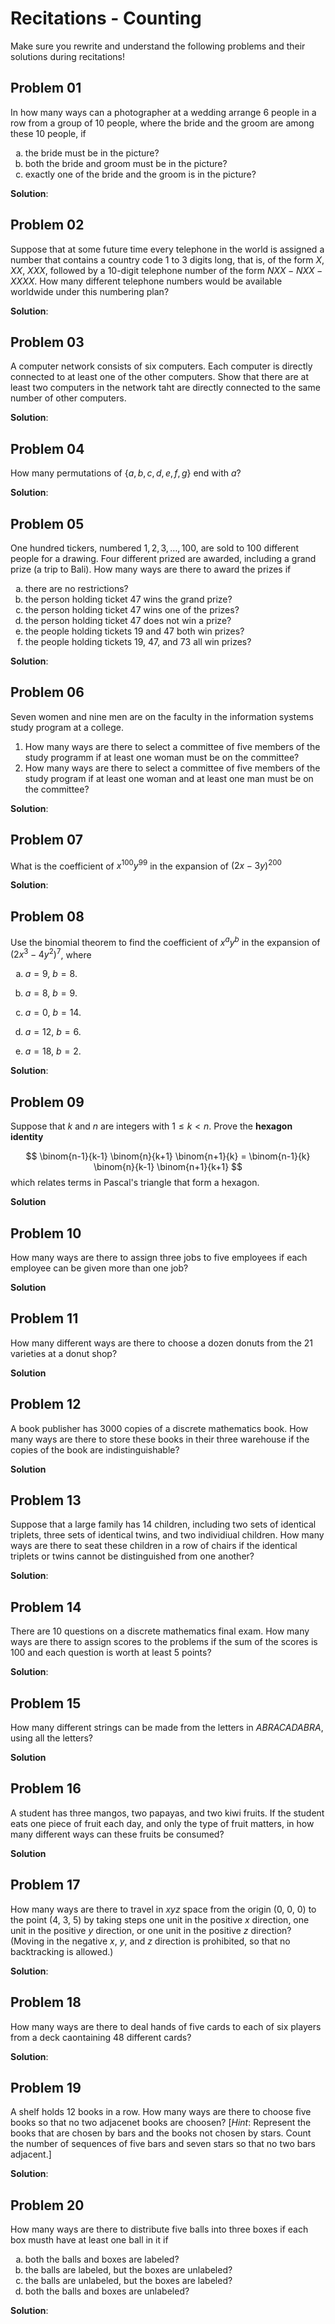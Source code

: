 # Recitations - Counting

Make sure you rewrite and understand the following problems and their solutions during recitations!

## Problem 01

In how many ways can a photographer at a wedding arrange 6 people in a row from 
a group of 10 people, where the bride and the groom are among these 10 people, 
if

<ol type="a">
  <li> the bride must be in the picture?
  <li> both the bride and groom must be in the picture?
  <li> exactly one of the bride and the groom is in the picture?
</ol>

**Solution**: 


## Problem 02

Suppose that at some future time every telephone in the world is assigned
a number that contains a country code 1 to 3 digits long, that is, of the 
form $X$, $XX$, $XXX$, followed by a 10-digit telephone number of the form
$NXX-NXX-XXXX$. How many different telephone numbers would be available 
worldwide under this numbering plan?

**Solution**:


## Problem 03

A computer network consists of six computers. Each computer is directly 
connected to at least one of the other computers. Show that there are at least 
two computers in the network taht are directly connected to the same number
of other computers.

**Solution**:

## Problem 04

How many permutations of $\{a, b, c, d, e, f, g\}$ end with $a$?

**Solution**:


## Problem 05

One hundred tickers, numbered $1, 2, 3, \ldots, 100$, are sold to 
100 different people for a drawing. Four different prized are awarded, 
including a grand prize (a trip to Bali). How many ways are there to award
the prizes if 

<ol type="a">
  <li> there are no restrictions?
  <li> the person holding ticket 47 wins the grand prize?
  <li> the person holding ticket 47 wins one of the prizes?
  <li> the person holding ticket 47 does not win a prize?
  <li> the people holding tickets 19 and 47 both win prizes?
  <li> the people holding tickets 19, 47, and 73 all win prizes?
</ol>

**Solution**: 


## Problem 06

Seven women and nine men are on the faculty in the information systems study
program at a college.

<ol>
  <li> How many ways are there to select a committee of five members of the 
       study programm if at least one woman must be on the committee?
  <li> How many ways are there to select a committee of five members of the 
       study program if at least one woman and at least one man must be on
       the committee?
</ol>

**Solution**: 


## Problem 07

What is the coefficient of $x^{100} y^{99}$ in the expansion of $(2x - 3y)^{200}$

**Solution**: 


## Problem 08

Use the binomial theorem to find the coefficient of $x^a y^b$ in the 
expansion of $(2 x^3 - 4 y^2)^7$, where

<ol type="a">
  <li> 

  $a = 9$, $b = 8$.
  <li>

  $a = 8$, $b = 9$.
  <li>

  $a = 0$, $b = 14$.
  <li>

  $a = 12$, $b = 6$.
  <li>

  $a = 18$, $b = 2$.
</ol>

**Solution**: 


## Problem 09

Suppose that $k$ and $n$ are integers with $1 \leq k < n$. Prove the
**hexagon identity**

$$
  \binom{n-1}{k-1} \binom{n}{k+1} \binom{n+1}{k}
    = \binom{n-1}{k} \binom{n}{k-1} \binom{n+1}{k+1}
$$
which relates terms in Pascal's triangle that form a hexagon.

**Solution**


## Problem 10

How many ways are there to assign three jobs to five employees 
if each employee can be given more than one job?

**Solution**


## Problem 11

How many different ways are there to choose a dozen donuts from the 21
varieties at a donut shop?

**Solution**


## Problem 12

A book publisher has 3000 copies of a discrete mathematics book. How many
ways are there to store these books in their three warehouse if the copies
of the book are indistinguishable?

**Solution**


## Problem 13

Suppose that a large family has 14 children, including two sets of identical 
triplets, three sets of identical twins, and two individiual children. 
How many ways are there to seat these children in a row of chairs if the 
identical triplets or twins cannot be distinguished from one another?

**Solution**: 


## Problem 14

There are 10 questions on a discrete mathematics final exam. How many ways 
are there to assign scores to the problems if the sum of the scores is 100 
and each question is worth at least 5 points?

**Solution**: 


## Problem 15

How many different strings can be made from the letters in $ABRACADABRA$, 
using all the letters?

**Solution**


## Problem 16

A student has three mangos, two papayas, and two kiwi fruits. If the student
eats one piece of fruit each day, and only the type of fruit matters, in how
many different ways can these fruits be consumed?


**Solution**


## Problem 17

How many ways are there to travel in $xyz$ space from the origin (0, 0, 0)
to the point (4, 3, 5) by taking steps one unit in the positive $x$ direction, 
one unit in the positive $y$ direction, or one unit in the positive $z$
direction? (Moving in the negative $x$, $y$, and $z$ direction is prohibited, 
so that no backtracking is allowed.)

**Solution**: 


## Problem 18

How many ways are there to deal hands of five cards to each of six players 
from a deck caontaining 48 different cards?

**Solution**: 


## Problem 19

A shelf holds 12 books in a row. How many ways are there to choose five books
so that no two adjacenet books are choosen? [_Hint_: Represent the books 
that are chosen by bars and the books not chosen by stars. Count the number 
of sequences of five bars and seven stars so that no two bars adjacent.]

**Solution**: 


## Problem 20

How many ways are there to distribute five balls into three boxes if each
box musth have at least one ball in it if

<ol type="a">
  <li> both the balls and boxes are labeled?
  <li> the balls are labeled, but the boxes are unlabeled?
  <li> the balls are unlabeled, but the boxes are labeled?
  <li> both the balls and boxes are unlabeled?
</ol>

**Solution**: